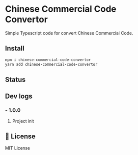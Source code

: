 # Chinese Commercial Code Convertor

Simple Typescript code for convert Chinese Commercial Code.

## Install 
```bash
npm i chinese-commercial-code-convertor
yarn add chinese-commercial-code-convertor
```

## Status 

## Dev logs

### - 1.0.0
1. Project init

## 🔐 License
MIT License